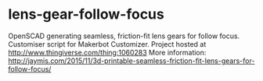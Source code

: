 # lens-gear-follow-focus
OpenSCAD generating seamless, friction-fit lens gears for follow focus.
Customiser script for Makerbot Customizer. 
Project hosted at http://www.thingiverse.com/thing:1060283
More information: 
http://jaymis.com/2015/11/3d-printable-seamless-friction-fit-lens-gears-for-follow-focus/